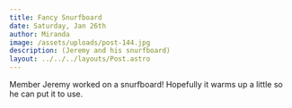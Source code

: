 ```yaml
---
title: Fancy Snurfboard
date: Saturday, Jan 26th
author: Miranda
image: /assets/uploads/post-144.jpg
description: (Jeremy and his snurfboard)
layout: ../../../layouts/Post.astro
---
```


Member Jeremy worked on a snurfboard! Hopefully it warms up a little so he can put it to use.
